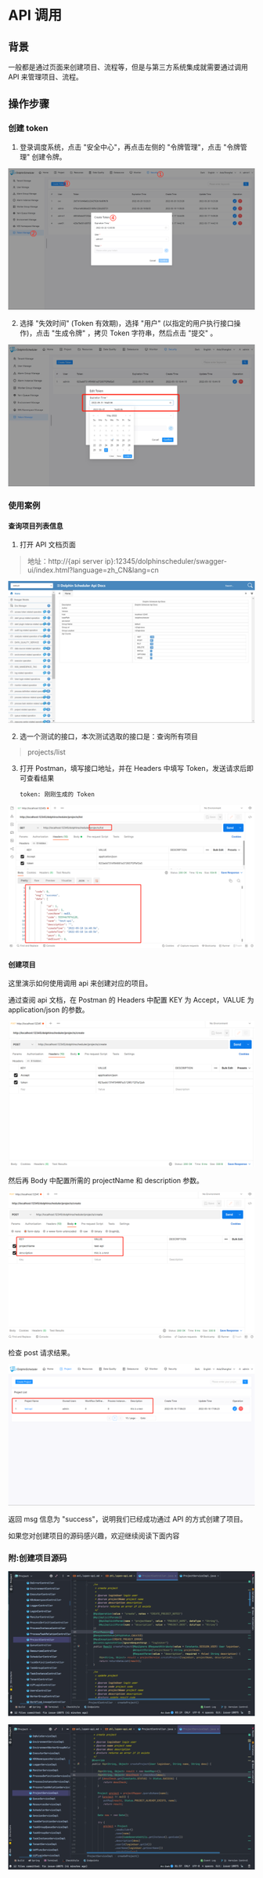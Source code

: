 # API 调用

## 背景

一般都是通过页面来创建项目、流程等，但是与第三方系统集成就需要通过调用 API 来管理项目、流程。

## 操作步骤

### 创建 token

1. 登录调度系统，点击 "安全中心"，再点击左侧的 "令牌管理"，点击 "令牌管理" 创建令牌。

![create-token](../../../../img/new_ui/dev/security/create-token.png)

2. 选择 "失效时间" (Token 有效期)，选择 "用户" (以指定的用户执行接口操作)，点击 "生成令牌" ，拷贝 Token 字符串，然后点击 "提交" 。

![token-expiration](../../../../img/new_ui/dev/open-api/token_expiration.png)

### 使用案例

#### 查询项目列表信息

1. 打开 API 文档页面

> 地址：http://{api server ip}:12345/dolphinscheduler/swagger-ui/index.html?language=zh_CN&lang=cn

![api-doc](../../../../img/new_ui/dev/open-api/api_doc.png)

2. 选一个测试的接口，本次测试选取的接口是：查询所有项目

> projects/list

3. 打开 Postman，填写接口地址，并在 Headers 中填写 Token，发送请求后即可查看结果

   ```
   token: 刚刚生成的 Token
   ```

![api-test](../../../../img/new_ui/dev/open-api/api_test.png)

#### 创建项目

这里演示如何使用调用 api 来创建对应的项目。

通过查阅 api 文档，在 Postman 的 Headers 中配置 KEY 为 Accept，VALUE 为 application/json 的参数。

![create-project01](../../../../img/new_ui/dev/open-api/create_project01.png)

然后再 Body 中配置所需的 projectName 和 description 参数。

![create-project02](../../../../img/new_ui/dev/open-api/create_project02.png)

检查 post 请求结果。

![create-project03](../../../../img/new_ui/dev/open-api/create_project03.png)

返回 msg 信息为 "success"，说明我们已经成功通过 API 的方式创建了项目。

如果您对创建项目的源码感兴趣，欢迎继续阅读下面内容

### 附:创建项目源码

![api-source01](../../../../img/new_ui/dev/open-api/api_source01.png)

![api-source02](../../../../img/new_ui/dev/open-api/api_source02.png)
